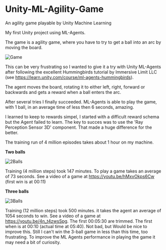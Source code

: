 # Unity-ML-Agility-Game
An agility game playable by Unity Machine Learning

My first Unity project using ML-Agents.

The game is a agility game, where you have to try to get a ball into an arc by moving the board. 

![Game](https://user-images.githubusercontent.com/83223936/130071820-df63b6a7-0c0c-44d3-87b4-894f395eac6f.png)

This can be very frustrating so I wanted to give it a try with Unity ML-Agents after following the excellent Hummingbirds tutorial by Immersive Limit LLC (see https://learn.unity.com/course/ml-agents-hummingbirds).

The agent moves the board, rotating it to either left, right, forward or backwards and gets a reward when a ball enters the arc.

After several tries I finally succeeded. ML-Agents is able to play the game, with 1 ball, in an average time of less then 6 seconds, amazing.

I learned to keep to rewards simpel, I started with a difficult reward schema but the Agent failed to learn. 
The key to succes was to use the 'Ray Perception Sensor 3D' component. That made a huge difference for the better.

The training run of 4 million episodes takes about 1 hour on my machine.

**Two balls**

![2Balls](https://user-images.githubusercontent.com/83223936/130447547-ec0f3785-a643-4de3-970d-f509b95037a1.png)

Training (4 million steps) took 147 minutes. To play a game takes an average of 73 seconds.
See a video of a game at https://youtu.be/hMxvOkps6Cw (first win is at 00:11)

**Three balls**

![3Balls](https://user-images.githubusercontent.com/83223936/130616498-ad4eaa2e-d594-418a-b118-1d8f7a0c12b0.png)

Training (12 million steps) took 500 minutes. it takes the agent an average of 1054 seconds to win. 
See a video of a game at https://youtu.be/4n_t4zwsSpg. The first 00:05:30 are trimmed. The first when is at 00:10 (actual time at 05:40).
Not bad, but Would be nice to improve this. Still I can't win the 3-ball game in less than this time, too frustrating. To improve the ML Agents performance in playing the game it may need a bit of curiosity.
